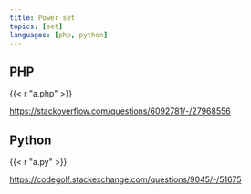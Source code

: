```yaml
---
title: Power set
topics: [set]
languages: [php, python]
---
```


## PHP

{{< r "a.php" >}}

<https://stackoverflow.com/questions/6092781/-/27968556>

## Python

{{< r "a.py" >}}

<https://codegolf.stackexchange.com/questions/9045/-/51675>
